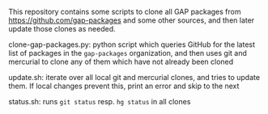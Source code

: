This repository contains some scripts to clone all GAP packages from
<https://github.com/gap-packages> and some other sources, and then later
update those clones as needed.

clone-gap-packages.py: python script which queries GitHub for the latest
  list of packages in the `gap-packages` organization, and then uses git
  and mercurial to clone any of them which have not already been cloned

update.sh: iterate over all local git and mercurial clones, and
  tries to update them. If local changes prevent this, print an error
  and skip to the next

status.sh: runs `git status` resp. `hg status` in all clones
